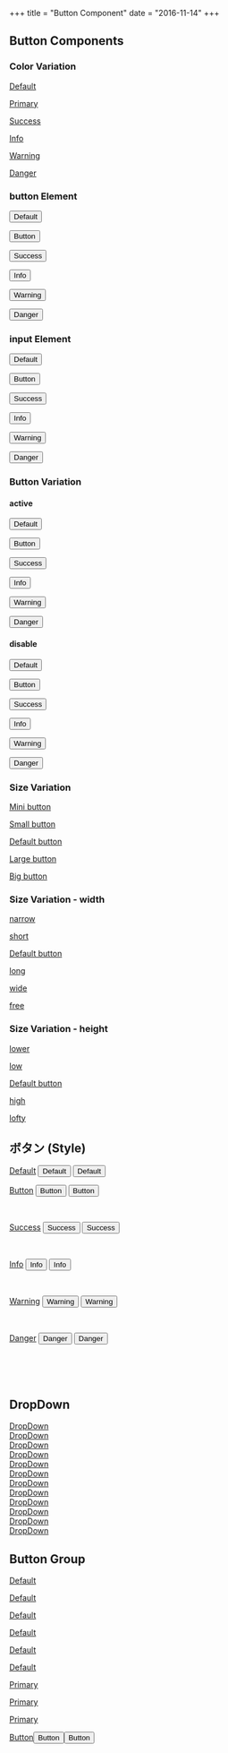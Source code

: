 +++
title = "Button Component"
date = "2016-11-14"
+++

## Button Components


### Color Variation

<p class="btn"><a href="">Default</a></p>
<p class="btn primary"><a href="">Primary</a></p>
<p class="btn green"><a href="">Success</a></p>
<p class="btn blue"><a href="">Info</a></p>
<p class="btn orange"><a href="">Warning</a></p>
<p class="btn red"><a href="">Danger</a></p>

### button Element
<p class="btn"><button>Default</button></p>
<p class="btn primary"><button>Button</button></p>
<p class="btn green"><button>Success</button></p>
<p class="btn blue"><button>Info</button></p>
<p class="btn orange"><button>Warning</button></p>
<p class="btn red"><button>Danger</button></p>

### input Element
<p class="btn"><input type="submit" value="Default"/></p>
<p class="btn primary"><input type="submit" value="Button"/></p>
<p class="btn green"><input type="submit" value="Success"/></p>
<p class="btn blue"><input type="submit" value="Info"/></p>
<p class="btn orange"><input type="submit" value="Warning"/></p>
<p class="btn red"><input type="submit" value="Danger"/></p>

### Button Variation
#### active
<p class="btn active"><input type="submit" value="Default"/></p>
<p class="btn primary active"><input type="submit" value="Button"/></p>
<p class="btn green active"><input type="submit" value="Success"/></p>
<p class="btn blue active"><input type="submit" value="Info"/></p>
<p class="btn orange active"><input type="submit" value="Warning"/></p>
<p class="btn red active"><input type="submit" value="Danger"/></p>

#### disable
<p class="btn disable"><input type="submit" value="Default"/></p>
<p class="btn primary disable"><input type="submit" value="Button"/></p>
<p class="btn green disable"><input type="submit" value="Success"/></p>
<p class="btn blue disable"><input type="submit" value="Info"/></p>
<p class="btn orange disable"><input type="submit" value="Warning"/></p>
<p class="btn red disable"><input type="submit" value="Danger"/></p>


### Size Variation

<p class="btn primary mini"><a href="">Mini button</a></p>
<p class="btn primary small"><a href="">Small button</a></p>
<p class="btn primary"><a href="">Default button</a></p>
<p class="btn primary large"><a href="">Large button</a></p>
<p class="btn primary big"><a href="">Big button</a></p>

### Size Variation - width

<p class="btn primary narrow"><a href="">narrow</a></p>
<p class="btn primary short"><a href="">short</a></p>
<p class="btn primary"><a href="">Default button</a></p>
<p class="btn primary long"><a href="">long</a></p>
<p class="btn primary wide"><a href="">wide</a></p>
<p class="btn primary free"><a href="">free</a></p>

### Size Variation - height

<p class="btn primary lower"><a href="">lower</a></p>
<p class="btn primary low"><a href="">low</a></p>
<p class="btn primary"><a href="">Default button</a></p>
<p class="btn primary high"><a href="">high</a></p>
<p class="btn primary lofty"><a href="">lofty</a></p>

<h2>ボタン (Style)</h2>
<a class="btn" href="">Default</a>
<button class="btn" value="">Default</button>
<input class="btn" type="submit" value="Default"/>

<br/>

<a class="btn primary" href="">Button</a>
<button class="btn primary" value="">Button</button>
<input class="btn primary" type="submit" value="Button"/>

<br/>

<a class="btn green" href="">Success</a>
<button class="btn green" value="">Success</button>
<input class="btn green" type="submit" value="Success"/>

<br/>

<a class="btn blue" href="">Info</a>
<button class="btn blue" value="">Info</button>
<input class="btn blue" type="submit" value="Info"/>

<br/>

<a class="btn orange" href="">Warning</a>
<button class="btn orange" value="">Warning</button>
<input class="btn orange" type="submit" value="Warning"/>

<br/>

<a class="btn red" href="">Danger</a>
<button class="btn red" value="">Danger</button>
<input class="btn red" type="submit" value="Danger"/>

<br/>
<br/>
<br/>

## DropDown

<div class="dropdown">
    <a class="btn" href="">DropDown</a>
</div>
<div class="dropdown">
    <a class="btn primary" href="">DropDown</a>
</div>
<div class="dropdown">
    <a class="btn green" href="">DropDown</a>
</div>
<div class="dropdown">
    <a class="btn blue" href="">DropDown</a>
</div>
<div class="dropdown">
    <a class="btn orange" href="">DropDown</a>
</div>
<div class="dropdown">
    <a class="btn red" href="">DropDown</a>
</div>

<div class="dropdown">
    <a class="btn mini" href="">DropDown</a>
</div>
<div class="dropdown">
    <a class="btn primary small" href="">DropDown</a>
</div>
<div class="dropdown">
    <a class="btn green" href="">DropDown</a>
</div>
<div class="dropdown">
    <a class="btn blue large" href="">DropDown</a>
</div>
<div class="dropdown">
    <a class="btn orange big" href="">DropDown</a>
</div>
<div class="dropdown">
    <a class="btn red wide" href="">DropDown</a>
</div>

## Button Group
<div class="btnGroup">
    <p class="btn"><a href="">Default</a></p><!--
    --><p class="btn"><a href="">Default</a></p><!--
    --><p class="btn"><a href="">Default</a></p><!--
    --><p class="btn"><a href="">Default</a></p><!--
    --><p class="btn"><a href="">Default</a></p><!--
    --><p class="btn"><a href="">Default</a></p>
</div>

<div class="btnGroup">
    <p class="btn primary"><a href="">Primary</a></p><!--
    --><p class="btn primary"><a href="">Primary</a></p><!--
    --><p class="btn primary"><a href="">Primary</a></p>
</div>

<div class="btnGroup">
    <a class="btn red" href="">Button</a><!--
    --><button class="btn orange" value="">Button</button><!--
    --><input class="btn red" type="submit" value="Button"/>
</div>
